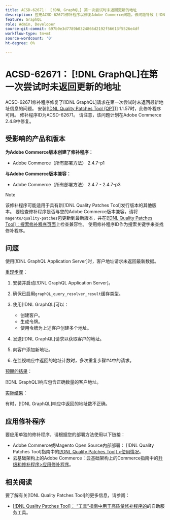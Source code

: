 ```yaml
---
title: ACSD-62671： [!DNL GraphQL] 第一次尝试时未返回更新的地址
description: 应用ACSD-62671修补程序以修复Adobe Commerce问题，该问题导致 [!DNL GraphQL] 请求在第一次尝试时未返回最新的地址信息。
feature: GraphQL
role: Admin, Developer
source-git-commit: 697b0e3d7789b0324866d2192f56613f5526e4df
workflow-type: tm+mt
source-wordcount: '0'
ht-degree: 0%

---
```


# ACSD-62671： [!DNL GraphQL]在第一次尝试时未返回更新的地址

ACSD-62671修补程序修复了[!DNL GraphQL]请求在第一次尝试时未返回最新地址信息的问题。 安装[[!DNL Quality Patches Tool (QPT)]](https://experienceleague.adobe.com/docs/commerce-operations/tools/quality-patches-tool/usage.html?lang=zh-Hans) 1.1.57时，此修补程序可用。 修补程序ID为ACSD-62671。 请注意，该问题计划在Adobe Commerce 2.4.8中修复。

## 受影响的产品和版本

**为Adobe Commerce版本创建了修补程序：**

* Adobe Commerce（所有部署方法） 2.4.7-p1

**与Adobe Commerce版本兼容：**

* Adobe Commerce（所有部署方法） 2.4.7 - 2.4.7-p3

>[!NOTE]
>
>该修补程序可能适用于具有新[!DNL Quality Patches Tool]发行版本的其他版本。 要检查修补程序是否与您的Adobe Commerce版本兼容，请将`magento/quality-patches`包更新到最新版本，并在[[!DNL Quality Patches Tool]：搜索修补程序页面](https://experienceleague.adobe.com/tools/commerce-quality-patches/index.html?lang=zh-Hans)上检查兼容性。 使用修补程序ID作为搜索关键字来查找修补程序。

## 问题

使用[!DNL GraphQL Application Server]时，客户地址请求未返回最新数据。

<u>重现步骤</u>：

1. 安装并启动[!DNL GraphQL Application Server]。
1. 确保已启用`graphQL_query_resolver_result`缓存类型。
1. 使用[!DNL GraphQL]可以：

   * 创建客户。
   * 生成令牌。
   * 使用令牌为上述客户创建多个地址。

1. 发送[!DNL GraphQL]请求以获取客户的地址。
1. 向客户添加新地址。
1. 在监视响应中返回的地址计数时，多次重复步骤#4中的请求。

<u>预期的结果</u>：

[!DNL GraphQL]响应包含正确数量的客户地址。

<u>实际结果</u>：

有时，[!DNL GraphQL]响应中返回的地址数不正确。

## 应用修补程序

要应用单独的修补程序，请根据您的部署方法使用以下链接：

* Adobe Commerce或Magento Open Source内部部署： [!DNL Quality Patches Tool]指南中的[[!DNL Quality Patches Tool] >使用情况](/help/tools/quality-patches-tool/usage.md)。
* 云基础架构上的Adobe Commerce：云基础架构上的Commerce指南中的[升级和修补程序>应用修补程序](https://experienceleague.adobe.com/docs/commerce-cloud-service/user-guide/develop/upgrade/apply-patches.html?lang=zh-Hans)。

## 相关阅读

要了解有关[!DNL Quality Patches Tool]的更多信息，请参阅：

* [[!DNL Quality Patches Tool]： “工具”指南中用于高质量修补程序的](/help/tools/quality-patches-tool/quality-patches-tool-to-self-serve-quality-patches.md)的自助服务工具。
